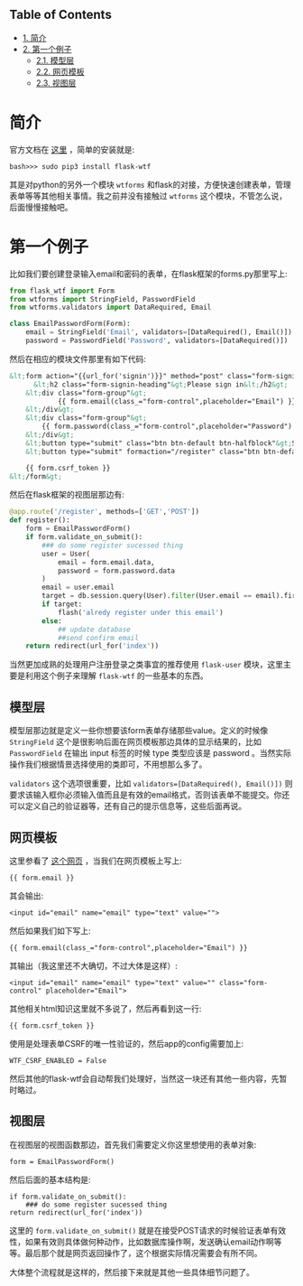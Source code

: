 <nav id="table-of-contents">
<h2>Table of Contents</h2>
<div id="text-table-of-contents">
<ul>
<li><a href="#orgheadline1">1. 简介</a></li>
<li><a href="#orgheadline5">2. 第一个例子</a>
<ul>
<li><a href="#orgheadline2">2.1. 模型层</a></li>
<li><a href="#orgheadline3">2.2. 网页模板</a></li>
<li><a href="#orgheadline4">2.3. 视图层</a></li>
</ul>
</li>
</ul>
</div>
</nav>


# 简介<a id="orgheadline1"></a>

官方文档在 [这里](https://flask-wtf.readthedocs.org/en/latest/) ，简单的安装就是:

    bash>>> sudo pip3 install flask-wtf

其是对python的另外一个模块 `wtforms` 和flask的对接，方便快速创建表单，管理表单等等其他相关事情。我之前并没有接触过 `wtforms` 这个模块，不管怎么说，后面慢慢接触吧。

# 第一个例子<a id="orgheadline5"></a>

比如我们要创建登录输入email和密码的表单，在flask框架的forms.py那里写上:

```python
from flask_wtf import Form
from wtforms import StringField, PasswordField
from wtforms.validators import DataRequired, Email

class EmailPasswordForm(Form):
    email = StringField('Email', validators=[DataRequired(), Email()])
    password = PasswordField('Password', validators=[DataRequired()])
```

然后在相应的模块文件那里有如下代码:

```html
&lt;form action="{{url_for('signin')}}" method="post" class="form-signin"&gt;
      &lt;h2 class="form-signin-heading"&gt;Please sign in&lt;/h2&gt;
    &lt;div class="form-group"&gt;
            {{ form.email(class_="form-control",placeholder="Email") }}
    &lt;/div&gt;
    &lt;div class="form-group"&gt;
        {{ form.password(class_="form-control",placeholder="Password") }}
    &lt;/div&gt;
    &lt;button type="submit" class="btn btn-default btn-halfblock"&gt;Sign in&lt;/button&gt;
    &lt;button type="submit" formaction="/register" class="btn btn-default btn-halfblock"&gt;Register&lt;/button&gt;

    {{ form.csrf_token }}
&lt;/form&gt;
```

然后在flask框架的视图层那边有:

```python
@app.route('/register', methods=['GET','POST'])
def register():
    form = EmailPasswordForm()
    if form.validate_on_submit():
        ### do some register sucessed thing
        user = User(
            email = form.email.data,
            password = form.password.data
        )
        email = user.email
        target = db.session.query(User).filter(User.email == email).first()
        if target:
            flash('alredy register under this email')
        else:
            ## update database
            ##send confirm email
    return redirect(url_for('index'))
```

当然更加成熟的处理用户注册登录之类事宜的推荐使用 `flask-user` 模块，这里主要是利用这个例子来理解 `flask-wtf` 的一些基本的东西。

## 模型层<a id="orgheadline2"></a>

模型层那边就是定义一些你想要该form表单存储那些value。定义的时候像 `StringField` 这个是很影响后面在网页模板那边具体的显示结果的，比如 `PasswordField` 在输出 input 标签的时候 type 类型应该是 password 。当然实际操作我们根据情景选择使用的类即可，不用想那么多了。

`validators` 这个选项很重要，比如 `validators=[DataRequired(), Email()])` 则要求该输入框你必须输入值而且是有效的email格式，否则该表单不能提交。你还可以定义自己的验证器等，还有自己的提示信息等，这些后面再说。

## 网页模板<a id="orgheadline3"></a>

这里参看了 [这个网页](http://stackoverflow.com/questions/22084886/add-a-css-class-to-a-field-in-wtform) ，当我们在网页模板上写上:

    {{ form.email }}

其会输出:

    <input id="email" name="email" type="text" value="">

然后如果我们如下写上:

    {{ form.email(class_="form-control",placeholder="Email") }}

其输出（我这里还不大确切，不过大体是这样）:

    <input id="email" name="email" type="text" value="" class="form-control" placeholder="Email">

其他相关html知识这里就不多说了，然后再看到这一行:

    {{ form.csrf_token }}

使用是处理表单CSRF的唯一性验证的，然后app的config需要加上:

    WTF_CSRF_ENABLED = False

然后其他的flask-wtf会自动帮我们处理好，当然这一块还有其他一些内容，先暂时略过。

## 视图层<a id="orgheadline4"></a>

在视图层的视图函数那边，首先我们需要定义你这里想使用的表单对象:

    form = EmailPasswordForm()

然后后面的基本结构是:

    if form.validate_on_submit():
        ### do some register sucessed thing
    return redirect(url_for('index'))

这里的 `form.validate_on_submit()` 就是在接受POST请求的时候验证表单有效性，如果有效则具体做何种动作，比如数据库操作啊，发送确认email动作啊等等。最后那个就是网页返回操作了，这个根据实际情况需要会有所不同。

大体整个流程就是这样的，然后接下来就是其他一些具体细节问题了。